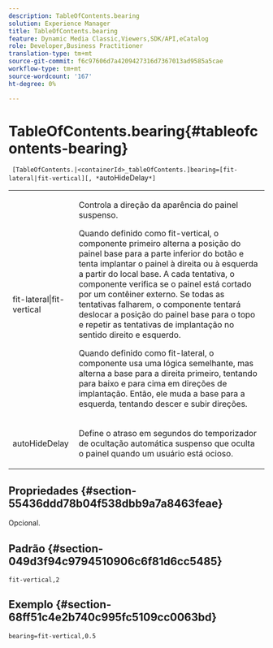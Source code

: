 ```yaml
---
description: TableOfContents.bearing
solution: Experience Manager
title: TableOfContents.bearing
feature: Dynamic Media Classic,Viewers,SDK/API,eCatalog
role: Developer,Business Practitioner
translation-type: tm+mt
source-git-commit: f6c97606d7a4209427316d7367013ad9585a5cae
workflow-type: tm+mt
source-wordcount: '167'
ht-degree: 0%

---
```



# TableOfContents.bearing{#tableofcontents-bearing}

` [TableOfContents.|<containerId>_tableOfContents.]bearing=[fit-lateral|fit-vertical][, *`autoHideDelay`*]`

<table id="table_5151E6EA076C4AAD8D952A09E1F17C44"> 
 <tbody> 
  <tr> 
   <td> <p> <span class="codeph"> fit-lateral|fit-vertical</span> </p> </td> 
   <td> <p> Controla a direção da aparência do painel suspenso. </p> <p>Quando definido como <span class="codeph"> fit-vertical</span>, o componente primeiro alterna a posição do painel base para a parte inferior do botão e tenta implantar o painel à direita ou à esquerda a partir do local base. A cada tentativa, o componente verifica se o painel está cortado por um contêiner externo. Se todas as tentativas falharem, o componente tentará deslocar a posição do painel base para o topo e repetir as tentativas de implantação no sentido direito e esquerdo. </p> <p>Quando definido como <span class="codeph"> fit-lateral</span>, o componente usa uma lógica semelhante, mas alterna a base para a direita primeiro, tentando para baixo e para cima em direções de implantação. Então, ele muda a base para a esquerda, tentando descer e subir direções. </p> </td> 
  </tr> 
  <tr> 
   <td> <p> <span class="codeph"><span class="varname"> autoHideDelay</span></span> </p> </td> 
   <td> <p> Define o atraso em segundos do temporizador de ocultação automática suspenso que oculta o painel quando um usuário está ocioso. </p> </td> 
  </tr> 
 </tbody> 
</table>

## Propriedades {#section-55436ddd78b04f538dbb9a7a8463feae}

Opcional.

## Padrão {#section-049d3f94c9794510906c6f81d6cc5485}

`fit-vertical,2`

## Exemplo {#section-68ff51c4e2b740c995fc5109cc0063bd}

`bearing=fit-vertical,0.5`
